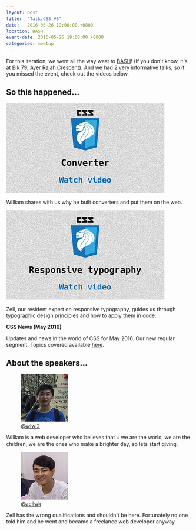 ```yaml
---
layout: post
title:  "Talk.CSS #6"
date:   2016-05-26 19:00:00 +0800
location: BASH
event-date: 2016-05-26 19:00:00 +0800
categories: meetup
---
```


For this iteration, we went all the way west to [BASH](http://www.infocomminvestments.com/BASH.html)! (If you don't know, it's at [Blk 79, Ayer Rajah Crescent](https://www.google.com.sg/maps/place/BASH/@1.2979709,103.78524,17z/data=!3m1!4b1!4m5!3m4!1s0x31da1a4fe5b64c39:0x59c44d4a72e2e7d9!8m2!3d1.2979655!4d103.7874287)). And we had 2 very informative talks, so if you missed the event, check out the videos below.

## So this happened...

<div class="c-videos">
  <div class="c-video">
    <a class="c-video__link" href="https://youtu.be/RoRKPsjGnPA">
      <img class="c-video__img" src="/img/talk-6/s601-converters.jpg" srcset="/img/talk-6/s601-converters@2x.jpg 2x" alt="Link to talk on Converters"/>
    </a>
    <p class="c-video__desc">William shares with us why he built converters and put them on the web.</p>
  </div>

  <div class="c-video">
    <a class="c-video__link" href="https://youtu.be/5To00toN4yQ">
      <img class="c-video__img" src="/img/talk-6/s602-responsive-typography.jpg" srcset="/img/talk-6/s602-responsive-typography@2x.jpg 2x" alt="Link to talk on Responsive Typography"/>
    </a>
    <p class="c-video__desc">Zell, our resident expert on responsive typography, guides us through typographic design principles and how to apply them in code.</p>
  </div>

  <div class="u-clear">
    <strong>CSS News (May 2016)</strong><br>
    <p>Updates and news in the world of CSS for May 2016. Our new regular segment. Topics covered available <a href="https://github.com/SingaporeCSS/slides/blob/gh-pages/notes/talk-6.md">here</a>.</p>
  </div>
</div>

## About the speakers...

<div class="o-flex c-speakers">

  <div class="o-flex3__item c-speaker">
    <figure>
      <img class="c-speaker__img" src="/img/talk-6/william.jpg" srcset="/img/talk-6/william@2x.jpg 2x" alt="William Lim"/>
      <figcaption><a class="c-speaker__link" href="https://github.com/wlwl2">@wlwl2</a></figcaption>
    </figure>
    <p class="c-speaker__intro">William is a web developer who believes that 🎶 we are the world, we are the children, we are the ones who make a brighter day, so lets start giving.</p>
  </div>

  <div class="o-flex3__item c-speaker">
    <figure>
      <img class="c-speaker__img" src="/img/talk-1/zell.jpg" srcset="/img/talk-1/zell@2x.jpg 2x" alt="Zell Liew"/>
      <figcaption><a class="c-speaker__link" href="https://twitter.com/zellwk">@zellwk</a></figcaption>
    </figure>
    <p class="c-speaker__intro">Zell has the wrong qualifications and shouldn't be here. Fortunately no one told him and he went and became a freelance web developer anyway.</p>
  </div>

</div>

